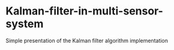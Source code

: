# Kalman-filter-in-multi-sensor-system
Simple presentation of the Kalman filter algorithm implementation
